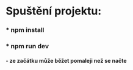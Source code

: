 # Spuštění projektu:
 ### * npm install
 ### * npm run dev
#### - ze začátku může běžet pomaleji než se načte
